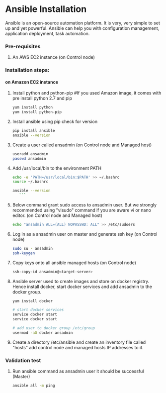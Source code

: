 # Ansible Installation

Ansible is an open-source automation platform. It is very, very simple to set up and yet powerful. Ansible can help you with configuration management, application deployment, task automation.

### Pre-requisites

1. An AWS EC2 instance (on Control node)

### Installation steps:
#### on Amazon EC2 instance

1. Install python and python-pip #If you used Amazon image, it comes with pre install python 2.7 and pip
   ```sh
   yum install python
   yum install python-pip
   ```
1. Install ansible using pip check for version
    ```sh
   pip install ansible
   ansible --version
   ```

1. Create a user called ansadmin (on Control node and Managed host)  
   ```sh
   useradd ansadmin
   passwd ansadmin
   ```
1. Add /usr/local/bin to the environment PATH
    ```sh
    echo -e 'PATH=/usr/local/bin:$PATH' >> ~/.bashrc
    source ~/.bashrc

    ansible --version
       ```
1. Below command grant sudo access to ansadmin user. But we strongly recommended using "visudo" command if you are aware vi or nano editor.  (on Control node and Managed host)
   ```sh
   echo "ansadmin ALL=(ALL) NOPASSWD: ALL" >> /etc/sudoers
   ```

1. Log in as a ansadmin user on master and generate ssh key (on Control node)
   ```sh
   sudo su - ansadmin
   ssh-keygen
   ```
1. Copy keys onto all ansible managed hosts (on Control node)
   ```sh
   ssh-copy-id ansadmin@<target-server>
   ```

1. Ansible server used to create images and store on docker registry. Hence install docker, start docker services and add ansadmin to the docker group.
   ```sh
   yum install docker

   # start docker services
   service docker start
   service docker start

   # add user to docker group /etc/group
   usermod -aG docker ansadmin

   ```
1. Create a directory /etc/ansible and create an inventory file called "hosts" add control node and managed hosts IP addresses to it.

### Validation test


1. Run ansible command as ansadmin user it should be successful (Master)
   ```sh
   ansible all -m ping
   ```
